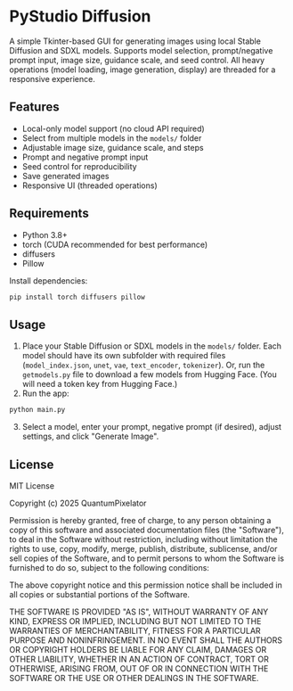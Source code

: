 # PyStudio Diffusion

A simple Tkinter-based GUI for generating images using local Stable Diffusion and SDXL models. Supports model selection, prompt/negative prompt input, image size, guidance scale, and seed control. All heavy operations (model loading, image generation, display) are threaded for a responsive experience.

## Features
- Local-only model support (no cloud API required)
- Select from multiple models in the `models/` folder
- Adjustable image size, guidance scale, and steps
- Prompt and negative prompt input
- Seed control for reproducibility
- Save generated images
- Responsive UI (threaded operations)

## Requirements
- Python 3.8+
- torch (CUDA recommended for best performance)
- diffusers
- Pillow

Install dependencies:
```sh
pip install torch diffusers pillow
```

## Usage
1. Place your Stable Diffusion or SDXL models in the `models/` folder. Each model should have its own subfolder with required files (`model_index.json`, `unet`, `vae`, `text_encoder`, `tokenizer`). Or, run the `getmodels.py` file to download a few models from Hugging Face. (You will need a token key from Hugging Face.)
2. Run the app:
```sh
python main.py
```
3. Select a model, enter your prompt, negative prompt (if desired), adjust settings, and click "Generate Image".

## License

MIT License

Copyright (c) 2025 QuantumPixelator

Permission is hereby granted, free of charge, to any person obtaining a copy
of this software and associated documentation files (the "Software"), to deal
in the Software without restriction, including without limitation the rights
to use, copy, modify, merge, publish, distribute, sublicense, and/or sell
copies of the Software, and to permit persons to whom the Software is
furnished to do so, subject to the following conditions:

The above copyright notice and this permission notice shall be included in all
copies or substantial portions of the Software.

THE SOFTWARE IS PROVIDED "AS IS", WITHOUT WARRANTY OF ANY KIND, EXPRESS OR
IMPLIED, INCLUDING BUT NOT LIMITED TO THE WARRANTIES OF MERCHANTABILITY,
FITNESS FOR A PARTICULAR PURPOSE AND NONINFRINGEMENT. IN NO EVENT SHALL THE
AUTHORS OR COPYRIGHT HOLDERS BE LIABLE FOR ANY CLAIM, DAMAGES OR OTHER
LIABILITY, WHETHER IN AN ACTION OF CONTRACT, TORT OR OTHERWISE, ARISING FROM,
OUT OF OR IN CONNECTION WITH THE SOFTWARE OR THE USE OR OTHER DEALINGS IN THE
SOFTWARE.
